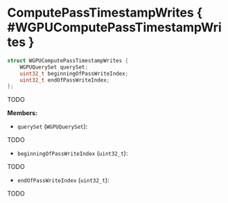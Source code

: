 

# ComputePassTimestampWrites { #WGPUComputePassTimestampWrites }

```C
struct WGPUComputePassTimestampWrites {
    WGPUQuerySet querySet;
    uint32_t beginningOfPassWriteIndex;
    uint32_t endOfPassWriteIndex;
};
```


TODO


**Members:**


 - `querySet` (`WGPUQuerySet`):


TODO


 - `beginningOfPassWriteIndex` (`uint32_t`):


TODO


 - `endOfPassWriteIndex` (`uint32_t`):


TODO





